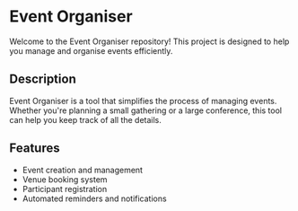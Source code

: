 # Event Organiser

Welcome to the Event Organiser repository! This project is designed to help you manage and organise events efficiently.

## Description

Event Organiser is a tool that simplifies the process of managing events. Whether you're planning a small gathering or a large conference, this tool can help you keep track of all the details.

## Features

- Event creation and management
- Venue booking system
- Participant registration
- Automated reminders and notifications
